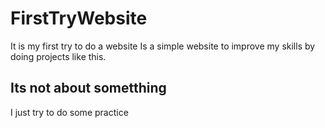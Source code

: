 # FirstTryWebsite
It is my first try to do a website
Is a simple website to improve my skills by doing projects like this.

## Its not about sometthing
I just try to do some practice
